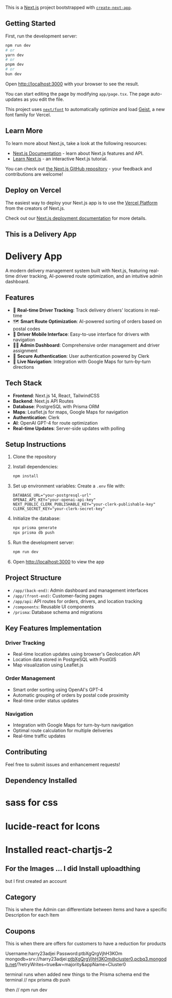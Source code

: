 This is a [Next.js](https://nextjs.org) project bootstrapped with [`create-next-app`](https://nextjs.org/docs/app/api-reference/cli/create-next-app).

## Getting Started

First, run the development server:

```bash
npm run dev
# or
yarn dev
# or
pnpm dev
# or
bun dev
```

Open [http://localhost:3000](http://localhost:3000) with your browser to see the result.

You can start editing the page by modifying `app/page.tsx`. The page auto-updates as you edit the file.

This project uses [`next/font`](https://nextjs.org/docs/app/building-your-application/optimizing/fonts) to automatically optimize and load [Geist](https://vercel.com/font), a new font family for Vercel.

## Learn More

To learn more about Next.js, take a look at the following resources:

- [Next.js Documentation](https://nextjs.org/docs) - learn about Next.js features and API.
- [Learn Next.js](https://nextjs.org/learn) - an interactive Next.js tutorial.

You can check out [the Next.js GitHub repository](https://github.com/vercel/next.js) - your feedback and contributions are welcome!

## Deploy on Vercel

The easiest way to deploy your Next.js app is to use the [Vercel Platform](https://vercel.com/new?utm_medium=default-template&filter=next.js&utm_source=create-next-app&utm_campaign=create-next-app-readme) from the creators of Next.js.

Check out our [Next.js deployment documentation](https://nextjs.org/docs/app/building-your-application/deploying) for more details.


## This is a Delivery App

# Delivery App

A modern delivery management system built with Next.js, featuring real-time driver tracking, AI-powered route optimization, and an intuitive admin dashboard.

## Features

- 🚚 **Real-time Driver Tracking**: Track delivery drivers' locations in real-time
- 🗺️ **Smart Route Optimization**: AI-powered sorting of orders based on postal codes
- 📱 **Driver Mobile Interface**: Easy-to-use interface for drivers with navigation
- 👨‍💼 **Admin Dashboard**: Comprehensive order management and driver assignment
- 🔐 **Secure Authentication**: User authentication powered by Clerk
- 📍 **Live Navigation**: Integration with Google Maps for turn-by-turn directions

## Tech Stack

- **Frontend**: Next.js 14, React, TailwindCSS
- **Backend**: Next.js API Routes
- **Database**: PostgreSQL with Prisma ORM
- **Maps**: Leaflet.js for maps, Google Maps for navigation
- **Authentication**: Clerk
- **AI**: OpenAI GPT-4 for route optimization
- **Real-time Updates**: Server-side updates with polling

## Setup Instructions

1. Clone the repository
2. Install dependencies:
   ```bash
   npm install
   ```

3. Set up environment variables:
   Create a `.env` file with:
   ```
   DATABASE_URL="your-postgresql-url"
   OPENAI_API_KEY="your-openai-api-key"
   NEXT_PUBLIC_CLERK_PUBLISHABLE_KEY="your-clerk-publishable-key"
   CLERK_SECRET_KEY="your-clerk-secret-key"
   ```

4. Initialize the database:
   ```bash
   npx prisma generate
   npx prisma db push
   ```

5. Run the development server:
   ```bash
   npm run dev
   ```

6. Open [http://localhost:3000](http://localhost:3000) to view the app

## Project Structure

- `/app/(back-end)`: Admin dashboard and management interfaces
- `/app/(front-end)`: Customer-facing pages
- `/app/api`: API routes for orders, drivers, and location tracking
- `/components`: Reusable UI components
- `/prisma`: Database schema and migrations

## Key Features Implementation

### Driver Tracking
- Real-time location updates using browser's Geolocation API
- Location data stored in PostgreSQL with PostGIS
- Map visualization using Leaflet.js

### Order Management
- Smart order sorting using OpenAI's GPT-4
- Automatic grouping of orders by postal code proximity
- Real-time order status updates

### Navigation
- Integration with Google Maps for turn-by-turn navigation
- Optimal route calculation for multiple deliveries
- Real-time traffic updates

## Contributing

Feel free to submit issues and enhancement requests!

## Dependency Installed
# sass for css
# lucide-react for Icons 
# Installed react-chartjs-2

## For the Images ... I did Install uploadthing 
but I first created an account 


## Category 
This is where the Admin can differentiate between items and have a specific Description for each Item 

## Coupons
This is when there are offers for customers to have a reduction for products 



Username:harry23adjei
Password:ptbXgQrgVjhH3KOm
mongodb+srv://harry23adjei:ptbXgQrgVjhH3KOm@cluster0.pcbq3.mongodb.net/?retryWrites=true&w=majority&appName=Cluster0



terminal runs
when added new things to the Prisma schema
end the terminal
//
npx prisma db push

then 
//
npm run dev 
